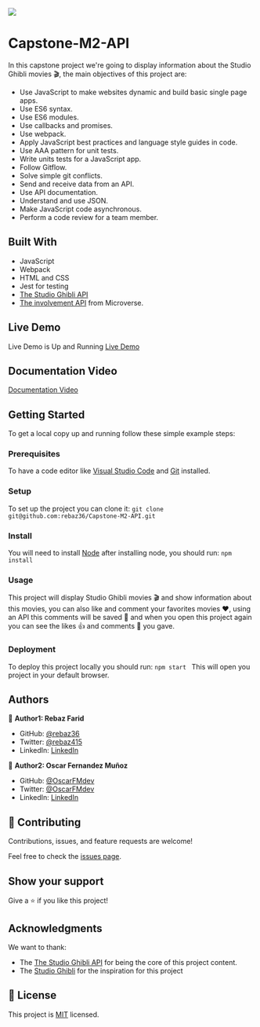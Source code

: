

![](https://img.shields.io/badge/Microverse-blueviolet)

# Capstone-M2-API
In this capstone project we're going to display information about the Studio Ghibli movies 🎬, the main objectives of this project are:
- Use JavaScript to make websites dynamic and build basic single page apps.
- Use ES6 syntax.
- Use ES6 modules.
- Use callbacks and promises.
- Use webpack.
- Apply JavaScript best practices and language style guides in code.
- Use AAA pattern for unit tests.
- Write units tests for a JavaScript app.
- Follow Gitflow.
- Solve simple git conflicts.
- Send and receive data from an API.
- Use API documentation.
- Understand and use JSON.
- Make JavaScript code asynchronous.
- Perform a code review for a team member.


## Built With

- JavaScript
- Webpack
- HTML and CSS
- Jest for testing
- [The Studio Ghibli API](https://ghibliapi.herokuapp.com/)
- [The involvement API](https://www.notion.so/Involvement-API-869e60b5ad104603aa6db59e08150270) from Microverse.

## Live Demo

Live Demo is Up and Running [Live Demo](https://rebaz36.github.io/Capstone-M2-API/)

## Documentation Video

[Documentation Video](https://youtu.be/fKHEtu-bkOU)

## Getting Started

To get a local copy up and running follow these simple example steps:

### Prerequisites
To have a code editor like [Visual Studio Code](https://code.visualstudio.com/download) and [Git](https://git-scm.com/downloads) installed. 
### Setup
To set up the project you can clone it:
``` git clone git@github.com:rebaz36/Capstone-M2-API.git ```
### Install
You will need to install [Node](https://nodejs.org/en/download/) after installing node, you should run:
``` npm install ```

### Usage
This project will display Studio Ghibli movies 🎬 and show information about this movies, you can also like and comment your favorites movies ❤, using an API this comments will be saved 💾 and when you open this project again you can see the likes 👍 and comments 📑 you gave.

### Deployment
To deploy this project locally you should run:
```npm start ```
This will open you project in your default browser.

## Authors

👤 **Author1: Rebaz Farid**

- GitHub: [@rebaz36](https://github.com/rebaz36)
- Twitter: [@rebaz415](https://twitter.com/rebaz415)
- LinkedIn: [LinkedIn](https://www.linkedin.com/in/rebazf/)


👤 **Author2: Oscar Fernandez Muñoz**

- GitHub: [@OscarFMdev](https://github.com/OscarFMdev)
- Twitter: [@OscarFMdev](https://twitter.com/OscarFMdev)
- LinkedIn: [LinkedIn](https://linkedin.com/in/OscarFMdev)

## 🤝 Contributing

Contributions, issues, and feature requests are welcome!

Feel free to check the [issues page](../../issues/).

## Show your support

Give a ⭐️ if you like this project!

## Acknowledgments

We want to thank:
- The [The Studio Ghibli API](https://ghibliapi.herokuapp.com/) for being the core of this project content.
- The [Studio Ghibli](https://www.studioghibli.com.au/) for the inspiration for this project

## 📝 License

This project is [MIT](./MIT.md) licensed.

